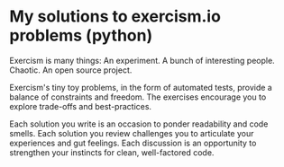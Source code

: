 # My solutions to exercism.io problems (python) 

Exercism is many things: An experiment. A bunch of interesting people. Chaotic. An open source project.

Exercism's tiny toy problems, in the form of automated tests, provide a balance of constraints and freedom. The exercises encourage you to explore trade-offs and best-practices.

Each solution you write is an occasion to ponder readability and code smells. Each solution you review challenges you to articulate your experiences and gut feelings. Each discussion is an opportunity to strengthen your instincts for clean, well-factored code.

